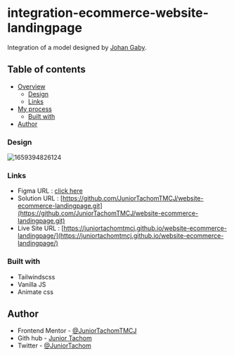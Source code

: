# integration-ecommerce-website-landingpage

Integration of a model designed by [Johan Gaby](https://www.behance.net/mbagnajohan).

## Table of contents

- [Overview](#overview)
  - [Design](#design)
  - [Links](#links)
- [My process](#my-process)
  - [Built with](#built-with)
- [Author](#author)

### Design

![1659394826124](image/README/1659394826124.png)

### Links

- Figma URL : [click here](https://www.figma.com/file/QOeSAcBK0uv03IjDYAp2yM/LearnUIDesign?node-id=2%3A1880)
- Solution URL : [https://github.com/JuniorTachomTMCJ/website-ecommerce-landingpage.git](https://github.com/JuniorTachomTMCJ/website-ecommerce-landingpage.git)
- Live Site URL : [https://juniortachomtmcj.github.io/website-ecommerce-landingpage/](https://juniortachomtmcj.github.io/website-ecommerce-landingpage/)

### Built with

- Tailwindscss
- Vanilla JS
- Animate css

## Author

- Frontend Mentor - [@JuniorTachomTMCJ](https://www.frontendmentor.io/profile/JuniorTachomTMCJ)
- Gith hub - [Junior Tachom](https://github.com/JuniorTachomTMCJ)
- Twitter - [@JuniorTachom](https://twitter.com/JuniorTachom)
